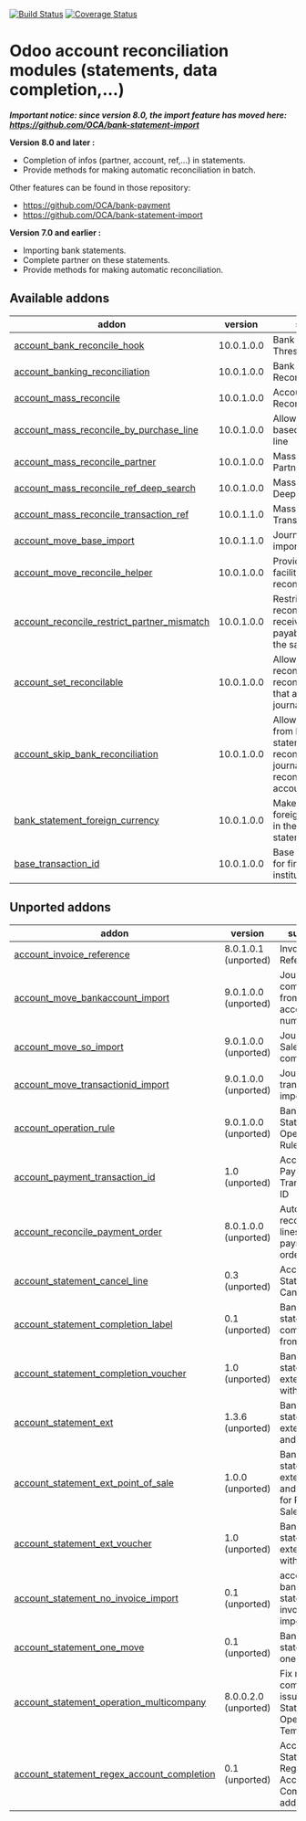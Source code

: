[![Build Status](https://travis-ci.org/OCA/account-reconcile.svg?branch=10.0)](https://travis-ci.org/OCA/account-reconcile)
[![Coverage Status](https://coveralls.io/repos/OCA/account-reconcile/badge.png?branch=10.0)](https://coveralls.io/r/OCA/account-reconcile?branch=10.0)

Odoo account reconciliation modules (statements, data completion,...)
=====================================================================

***Important notice: since version 8.0, the import feature has moved here: https://github.com/OCA/bank-statement-import***


__Version 8.0 and later :__

* Completion of infos (partner, account, ref,...) in statements.
* Provide methods for making automatic reconciliation in batch.

Other features can be found in those repository:
* https://github.com/OCA/bank-payment
* https://github.com/OCA/bank-statement-import

__Version 7.0 and earlier :__

* Importing bank statements.
* Complete partner on these statements.
* Provide methods for making automatic reconciliation.


[//]: # (addons)

Available addons
----------------
addon | version | summary
--- | --- | ---
[account_bank_reconcile_hook](account_bank_reconcile_hook/) | 10.0.1.0.0 | Bank Reconciliation Threshold
[account_banking_reconciliation](account_banking_reconciliation/) | 10.0.1.0.0 | Bank Account Reconciliation
[account_mass_reconcile](account_mass_reconcile/) | 10.0.1.0.0 | Account Mass Reconcile
[account_mass_reconcile_by_purchase_line](account_mass_reconcile_by_purchase_line/) | 10.0.1.0.0 | Allows to reconcile based on the PO line
[account_mass_reconcile_partner](account_mass_reconcile_partner/) | 10.0.1.0.0 | Mass Reconcile Partner
[account_mass_reconcile_ref_deep_search](account_mass_reconcile_ref_deep_search/) | 10.0.1.0.0 | Mass Reconcile Ref Deep Search
[account_mass_reconcile_transaction_ref](account_mass_reconcile_transaction_ref/) | 10.0.1.1.0 | Mass Reconcile Transaction Ref
[account_move_base_import](account_move_base_import/) | 10.0.1.1.0 | Journal Entry base import
[account_move_reconcile_helper](account_move_reconcile_helper/) | 10.0.1.0.0 | Provides tools to facilitate reconciliation
[account_reconcile_restrict_partner_mismatch](account_reconcile_restrict_partner_mismatch/) | 10.0.1.0.0 | Restrict reconciliation on receivable and payable accounts to the same partner
[account_set_reconcilable](account_set_reconcilable/) | 10.0.1.0.0 | Allows to set as reconcilable a non reconcilableaccount that already have journal items.
[account_skip_bank_reconciliation](account_skip_bank_reconciliation/) | 10.0.1.0.0 | Allows to exclude from bank statement reconciliation all journal items of a reconcilable account
[bank_statement_foreign_currency](bank_statement_foreign_currency/) | 10.0.1.0.0 | Make visible the foreign currencies in the bank statements
[base_transaction_id](base_transaction_id/) | 10.0.1.0.0 | Base transaction id for financial institutes


Unported addons
---------------
addon | version | summary
--- | --- | ---
[account_invoice_reference](account_invoice_reference/) | 8.0.1.0.1 (unported) | Invoices Reference
[account_move_bankaccount_import](account_move_bankaccount_import/) | 9.0.1.0.0 (unported) | Journal Entry completion from bank account number
[account_move_so_import](account_move_so_import/) | 9.0.1.0.0 (unported) | Journal Entry Sale Order completion
[account_move_transactionid_import](account_move_transactionid_import/) | 9.0.1.0.0 (unported) | Journal Entry transactionID import
[account_operation_rule](account_operation_rule/) | 9.0.1.0.0 (unported) | Bank Statement Operation Rules
[account_payment_transaction_id](account_payment_transaction_id/) | 1.0 (unported) | Account Payment - Transaction ID
[account_reconcile_payment_order](account_reconcile_payment_order/) | 8.0.1.0.0 (unported) | Automatically reconcile all lines from payment orders
[account_statement_cancel_line](account_statement_cancel_line/) | 0.3 (unported) | Account Statement Cancel Line
[account_statement_completion_label](account_statement_completion_label/) | 0.1 (unported) | Bank statement completion from label
[account_statement_completion_voucher](account_statement_completion_voucher/) | 1.0 (unported) | Bank statement extension with voucher
[account_statement_ext](account_statement_ext/) | 1.3.6 (unported) | Bank statement extension and profiles
[account_statement_ext_point_of_sale](account_statement_ext_point_of_sale/) | 1.0.0 (unported) | Bank statement extension and profiles for Point of Sale
[account_statement_ext_voucher](account_statement_ext_voucher/) | 1.0 (unported) | Bank statement extension with voucher
[account_statement_no_invoice_import](account_statement_no_invoice_import/) | 0.1 (unported) | account bank statement no invoice import
[account_statement_one_move](account_statement_one_move/) | 0.1 (unported) | Bank statement one move
[account_statement_operation_multicompany](account_statement_operation_multicompany/) | 8.0.0.2.0 (unported) | Fix multi-company issue on Statement Operation Templates
[account_statement_regex_account_completion](account_statement_regex_account_completion/) | 0.1 (unported) | Account Statement Regex Account Completion addon

[//]: # (end addons)
